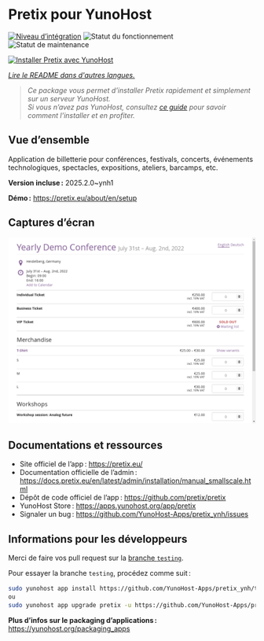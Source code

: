 <!--
Nota bene : ce README est automatiquement généré par <https://github.com/YunoHost/apps/tree/master/tools/readme_generator>
Il NE doit PAS être modifié à la main.
-->

# Pretix pour YunoHost

[![Niveau d’intégration](https://apps.yunohost.org/badge/integration/pretix)](https://ci-apps.yunohost.org/ci/apps/pretix/)
![Statut du fonctionnement](https://apps.yunohost.org/badge/state/pretix)
![Statut de maintenance](https://apps.yunohost.org/badge/maintained/pretix)

[![Installer Pretix avec YunoHost](https://install-app.yunohost.org/install-with-yunohost.svg)](https://install-app.yunohost.org/?app=pretix)

*[Lire le README dans d'autres langues.](./ALL_README.md)*

> *Ce package vous permet d’installer Pretix rapidement et simplement sur un serveur YunoHost.*  
> *Si vous n’avez pas YunoHost, consultez [ce guide](https://yunohost.org/install) pour savoir comment l’installer et en profiter.*

## Vue d’ensemble

Application de billetterie pour conférences, festivals, concerts, événements technologiques, spectacles, expositions, ateliers, barcamps, etc.

**Version incluse :** 2025.2.0~ynh1

**Démo :** <https://pretix.eu/about/en/setup>

## Captures d’écran

![Capture d’écran de Pretix](./doc/screenshots/screenshot.png)

## Documentations et ressources

- Site officiel de l’app : <https://pretix.eu/>
- Documentation officielle de l’admin : <https://docs.pretix.eu/en/latest/admin/installation/manual_smallscale.html>
- Dépôt de code officiel de l’app : <https://github.com/pretix/pretix>
- YunoHost Store : <https://apps.yunohost.org/app/pretix>
- Signaler un bug : <https://github.com/YunoHost-Apps/pretix_ynh/issues>

## Informations pour les développeurs

Merci de faire vos pull request sur la [branche `testing`](https://github.com/YunoHost-Apps/pretix_ynh/tree/testing).

Pour essayer la branche `testing`, procédez comme suit :

```bash
sudo yunohost app install https://github.com/YunoHost-Apps/pretix_ynh/tree/testing --debug
ou
sudo yunohost app upgrade pretix -u https://github.com/YunoHost-Apps/pretix_ynh/tree/testing --debug
```

**Plus d’infos sur le packaging d’applications :** <https://yunohost.org/packaging_apps>
